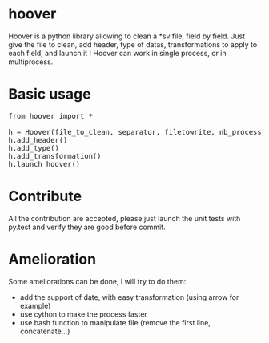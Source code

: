 # hoover

Hoover is a python library allowing to clean a *sv file, field by field. Just give the file to clean, add header,
type of datas, transformations to apply to each field, and launch it ! Hoover can work in single process, or in multiprocess.

# Basic usage

<pre>from hoover import *

h = Hoover(file_to_clean, separator, filetowrite, nb_process)
h.add_header()
h.add_type()
h.add_transformation()
h.launch_hoover()
</pre>

# Contribute

All the contribution are accepted, please just launch the unit tests with py.test and verify they are good before commit.

# Amelioration

Some ameliorations can be done, I will try to do them:
- add the support of date, with easy transformation (using arrow for example)
- use cython to make the process faster
- use bash function to manipulate file (remove the first line, concatenate...)
